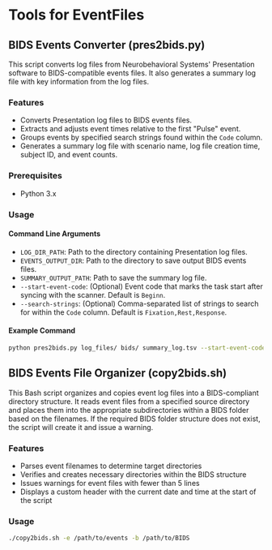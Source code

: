 # Tools for EventFiles
## BIDS Events Converter (pres2bids.py)

This script converts log files from Neurobehavioral Systems' Presentation software to BIDS-compatible events files. It also generates a summary log file with key information from the log files.

### Features

- Converts Presentation log files to BIDS events files.
- Extracts and adjusts event times relative to the first "Pulse" event.
- Groups events by specified search strings found within the `Code` column.
- Generates a summary log file with scenario name, log file creation time, subject ID, and event counts.

### Prerequisites

- Python 3.x

### Usage

#### Command Line Arguments

- `LOG_DIR_PATH`: Path to the directory containing Presentation log files.
- `EVENTS_OUTPUT_DIR`: Path to the directory to save output BIDS events files.
- `SUMMARY_OUTPUT_PATH`: Path to save the summary log file.
- `--start-event-code`: (Optional) Event code that marks the task start after syncing with the scanner. Default is `Beginn`.
- `--search-strings`: (Optional) Comma-separated list of strings to search for within the `Code` column. Default is `Fixation,Rest,Response`.

#### Example Command

```sh
python pres2bids.py log_files/ bids/ summary_log.tsv --start-event-code Beginn --search-strings Fixation,Response,Mask,Comp,Hit
```
## BIDS Events File Organizer (copy2bids.sh)

This Bash script organizes and copies event log files into a BIDS-compliant directory structure. It reads event files from a specified source directory and places them into the appropriate subdirectories within a BIDS folder based on the filenames. If the required BIDS folder structure does not exist, the script will create it and issue a warning.

### Features

- Parses event filenames to determine target directories
- Verifies and creates necessary directories within the BIDS structure
- Issues warnings for event files with fewer than 5 lines
- Displays a custom header with the current date and time at the start of the script

### Usage

```bash
./copy2bids.sh -e /path/to/events -b /path/to/BIDS
```
